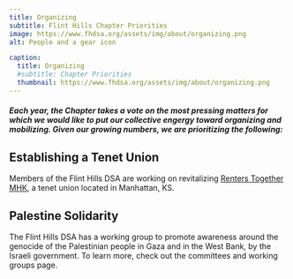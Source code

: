 ```yaml
---
title: Organizing
subtitle: Flint Hills Chapter Priorities
image: https://www.fhdsa.org/assets/img/about/organizing.png
alt: People and a gear icon

caption:
  title: Organizing
  #subtitle: Chapter Priorities
  thumbnail: https://www.fhdsa.org/assets/img/about/organizing.png
---
```

##### Each year, the Chapter takes a vote on the most pressing matters for which we would like to put our collective engergy toward organizing and mobilizing. Given our growing numbers, we are prioritizing the following:

## Establishing a Tenet Union

Members of the Flint Hills DSA are working on revitalizing [Renters Together MHK](https://www.renterstogether.org/), a tenet union located in Manhattan, KS.

## Palestine Solidarity

The Flint Hills DSA has a working group to promote awareness around the genocide of the Palestinian people in Gaza and in the West Bank, by the Israeli government. To learn more, check out the committees and working groups page. 
